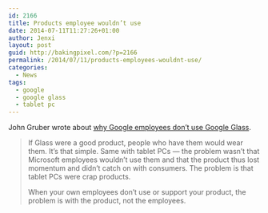 ```yaml
---
id: 2166
title: Products employee wouldn’t use
date: 2014-07-11T11:27:26+01:00
author: Jenxi
layout: post
guid: http://bakingpixel.com/?p=2166
permalink: /2014/07/11/products-employees-wouldnt-use/
categories:
  - News
tags:
  - google
  - google glass
  - tablet pc
---
```

John Gruber wrote about [why Google employees don’t use Google Glass](http://daringfireball.net/linked/2014/01/02/scoble-glass).

> If Glass were a good product, people who have them would wear them. It’s that simple. Same with tablet PCs — the problem wasn’t that Microsoft employees wouldn’t use them and that the product thus lost momentum and didn’t catch on with consumers. The problem is that tablet PCs were crap products.
> 
> When your own employees don’t use or support your product, the problem is with the product, not the employees.
